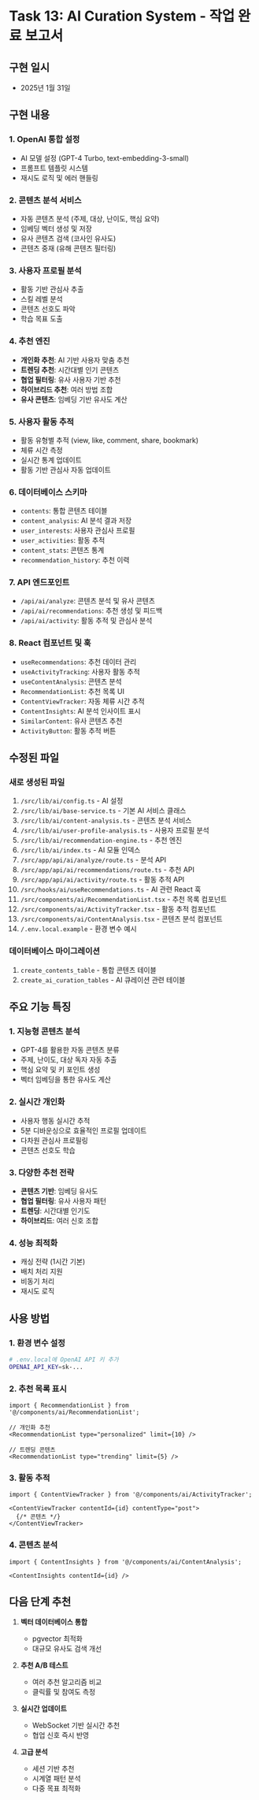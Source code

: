 # Task 13: AI Curation System - 작업 완료 보고서

## 구현 일시
- 2025년 1월 31일

## 구현 내용

### 1. OpenAI 통합 설정
- AI 모델 설정 (GPT-4 Turbo, text-embedding-3-small)
- 프롬프트 템플릿 시스템
- 재시도 로직 및 에러 핸들링

### 2. 콘텐츠 분석 서비스
- 자동 콘텐츠 분석 (주제, 대상, 난이도, 핵심 요약)
- 임베딩 벡터 생성 및 저장
- 유사 콘텐츠 검색 (코사인 유사도)
- 콘텐츠 중재 (유해 콘텐츠 필터링)

### 3. 사용자 프로필 분석
- 활동 기반 관심사 추출
- 스킬 레벨 분석
- 콘텐츠 선호도 파악
- 학습 목표 도출

### 4. 추천 엔진
- **개인화 추천**: AI 기반 사용자 맞춤 추천
- **트렌딩 추천**: 시간대별 인기 콘텐츠
- **협업 필터링**: 유사 사용자 기반 추천
- **하이브리드 추천**: 여러 방법 조합
- **유사 콘텐츠**: 임베딩 기반 유사도 계산

### 5. 사용자 활동 추적
- 활동 유형별 추적 (view, like, comment, share, bookmark)
- 체류 시간 측정
- 실시간 통계 업데이트
- 활동 기반 관심사 자동 업데이트

### 6. 데이터베이스 스키마
- `contents`: 통합 콘텐츠 테이블
- `content_analysis`: AI 분석 결과 저장
- `user_interests`: 사용자 관심사 프로필
- `user_activities`: 활동 추적
- `content_stats`: 콘텐츠 통계
- `recommendation_history`: 추천 이력

### 7. API 엔드포인트
- `/api/ai/analyze`: 콘텐츠 분석 및 유사 콘텐츠
- `/api/ai/recommendations`: 추천 생성 및 피드백
- `/api/ai/activity`: 활동 추적 및 관심사 분석

### 8. React 컴포넌트 및 훅
- `useRecommendations`: 추천 데이터 관리
- `useActivityTracking`: 사용자 활동 추적
- `useContentAnalysis`: 콘텐츠 분석
- `RecommendationList`: 추천 목록 UI
- `ContentViewTracker`: 자동 체류 시간 추적
- `ContentInsights`: AI 분석 인사이트 표시
- `SimilarContent`: 유사 콘텐츠 추천
- `ActivityButton`: 활동 추적 버튼

## 수정된 파일

### 새로 생성된 파일
1. `/src/lib/ai/config.ts` - AI 설정
2. `/src/lib/ai/base-service.ts` - 기본 AI 서비스 클래스
3. `/src/lib/ai/content-analysis.ts` - 콘텐츠 분석 서비스
4. `/src/lib/ai/user-profile-analysis.ts` - 사용자 프로필 분석
5. `/src/lib/ai/recommendation-engine.ts` - 추천 엔진
6. `/src/lib/ai/index.ts` - AI 모듈 인덱스
7. `/src/app/api/ai/analyze/route.ts` - 분석 API
8. `/src/app/api/ai/recommendations/route.ts` - 추천 API
9. `/src/app/api/ai/activity/route.ts` - 활동 추적 API
10. `/src/hooks/ai/useRecommendations.ts` - AI 관련 React 훅
11. `/src/components/ai/RecommendationList.tsx` - 추천 목록 컴포넌트
12. `/src/components/ai/ActivityTracker.tsx` - 활동 추적 컴포넌트
13. `/src/components/ai/ContentAnalysis.tsx` - 콘텐츠 분석 컴포넌트
14. `/.env.local.example` - 환경 변수 예시

### 데이터베이스 마이그레이션
1. `create_contents_table` - 통합 콘텐츠 테이블
2. `create_ai_curation_tables` - AI 큐레이션 관련 테이블

## 주요 기능 특징

### 1. 지능형 콘텐츠 분석
- GPT-4를 활용한 자동 콘텐츠 분류
- 주제, 난이도, 대상 독자 자동 추출
- 핵심 요약 및 키 포인트 생성
- 벡터 임베딩을 통한 유사도 계산

### 2. 실시간 개인화
- 사용자 행동 실시간 추적
- 5분 디바운싱으로 효율적인 프로필 업데이트
- 다차원 관심사 프로필링
- 콘텐츠 선호도 학습

### 3. 다양한 추천 전략
- **콘텐츠 기반**: 임베딩 유사도
- **협업 필터링**: 유사 사용자 패턴
- **트렌딩**: 시간대별 인기도
- **하이브리드**: 여러 신호 조합

### 4. 성능 최적화
- 캐싱 전략 (1시간 기본)
- 배치 처리 지원
- 비동기 처리
- 재시도 로직

## 사용 방법

### 1. 환경 변수 설정
```bash
# .env.local에 OpenAI API 키 추가
OPENAI_API_KEY=sk-...
```

### 2. 추천 목록 표시
```tsx
import { RecommendationList } from '@/components/ai/RecommendationList';

// 개인화 추천
<RecommendationList type="personalized" limit={10} />

// 트렌딩 콘텐츠
<RecommendationList type="trending" limit={5} />
```

### 3. 활동 추적
```tsx
import { ContentViewTracker } from '@/components/ai/ActivityTracker';

<ContentViewTracker contentId={id} contentType="post">
  {/* 콘텐츠 */}
</ContentViewTracker>
```

### 4. 콘텐츠 분석
```tsx
import { ContentInsights } from '@/components/ai/ContentAnalysis';

<ContentInsights contentId={id} />
```

## 다음 단계 추천

1. **벡터 데이터베이스 통합**
   - pgvector 최적화
   - 대규모 유사도 검색 개선

2. **추천 A/B 테스트**
   - 여러 추천 알고리즘 비교
   - 클릭률 및 참여도 측정

3. **실시간 업데이트**
   - WebSocket 기반 실시간 추천
   - 협업 신호 즉시 반영

4. **고급 분석**
   - 세션 기반 추천
   - 시계열 패턴 분석
   - 다중 목표 최적화